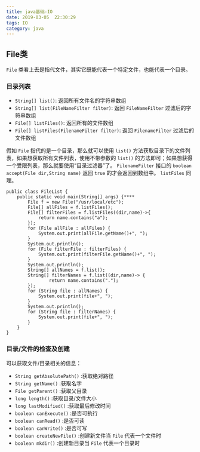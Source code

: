 ```yaml
---
title: java基础-IO
date: 2019-03-05  22:30:29
tags: IO
category: java
---
```


## File类
`File` 类看上去是指代文件，其实它既能代表一个特定文件，也能代表一个目录。

### 目录列表
+ `String[] list()`: 返回所有文件名的字符串数组
+ `String[] list(FileNameFilter filter)`: 返回 `FileNameFilter` 过滤后的字符串数组
+ `File[] listFiles()`: 返回所有的文件数组
+ `File[] listFiles(FilenameFilter filter)`: 返回 `FilenameFilter` 过滤后的文件数组

假如 `File` 指代的是一个目录，那么就可以使用 `list()` 方法获取目录下的文件列表，如果想获取所有文件列表，使用不带参数的 `list()` 的方法即可；如果想获得一个受限列表，那么就要使用“目录过滤器”了。 `FilenameFilter` 接口的 `boolean accept(File dir,String name)` 返回 `true` 的才会返回到数组中。 `listFiles` 同理。

```
public class FileList {
    public static void main(String[] args) {****
        File f = new File("/usr/local/etc");
        File[] allFiles = f.listFiles();
        File[] filterFiles = f.listFiles((dir,name)->{
            return name.contains("a"); 
        });
        for (File allFile : allFiles) {
            System.out.print(allFile.getName()+", ");
        }
        System.out.println();
        for (File filterFile : filterFiles) {
            System.out.print(filterFile.getName()+", ");
        }
        System.out.println();
        String[] allNames = f.list();
        String[] filterNames = f.list((dir,name)-> {
                return name.contains(".");
        });
        for (String file : allNames) {
            System.out.print(file+", ");
        }
        System.out.println();
        for (String file : filterNames) {
            System.out.print(file+", ");
        }
    }
}
```

### 目录/文件的检查及创建
可以获取文件/目录相关的信息：
+ `String getAbsolutePath()` :获取绝对路径
+ `String getName()` :获取名字
+ `File getParent()` :获取父目录
+ `long length()` :获取目录/文件大小
+ `long lastModified()` :获取最后修改时间
+ `boolean canExecute()` :是否可执行
+ `boolean canRead()` :是否可读
+ `boolean canWrite()` :是否可写
+ `boolean createNewFile()` :创建新文件当 `File` 代表一个文件时
+ `boolean mkdir()` :创建新目录当 `File` 代表一个目录时

